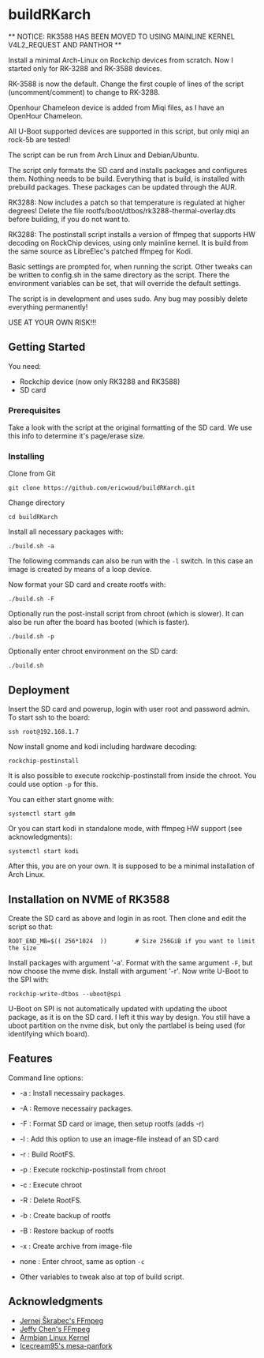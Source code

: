 # buildRKarch

** NOTICE: RK3588 HAS BEEN MOVED TO USING MAINLINE KERNEL V4L2_REQUEST AND PANTHOR **

Install a minimal Arch-Linux on Rockchip devices from scratch. Now I started only for RK-3288 and RK-3588 devices.

RK-3588 is now the default. Change the first couple of lines of the script (uncomment/comment) to change to RK-3288.

Openhour Chameleon device is added from Miqi files, as I have an OpenHour Chameleon.

All U-Boot supported devices are supported in this script, but only miqi an rock-5b are tested!

The script can be run from Arch Linux and Debian/Ubuntu.

The script only formats the SD card and installs packages and configures them. Nothing needs to be build.
Everything that is build, is installed with prebuild packages. These packages can be updated through the AUR.

RK3288: Now includes a patch so that temperature is regulated at higher degrees!
Delete the file rootfs/boot/dtbos/rk3288-thermal-overlay.dts before building, if you do not want to.

RK3288: The postinstall script installs a version of ffmpeg that supports HW decoding on RockChip devices, using only mainline kernel.
It is build from the same source as LibreElec's patched ffmpeg for Kodi.

Basic settings are prompted for, when running the script. Other tweaks can be written to config.sh in the
same directory as the script. There the environment variables can be set, that will override the default settings.

The script is in development and uses sudo. Any bug may possibly delete everything permanently!

USE AT YOUR OWN RISK!!!

## Getting Started

You need:

  - Rockchip device (now only RK3288 and RK3588)
  - SD card

### Prerequisites

Take a look with the script at the original formatting of the SD card. We use this info to determine it's page/erase size.

### Installing


Clone from Git

```
git clone https://github.com/ericwoud/buildRKarch.git
```

Change directory

```
cd buildRKarch
```

Install all necessary packages with:
```
./build.sh -a
```

The following commands can also be run with the `-l` switch. In this case an image is created by means of a loop device.

Now format your SD card and create rootfs with:
```
./build.sh -F
```

Optionally run the post-install script from chroot (which is slower). It can also be run after the board has booted (which is faster).

```
./build.sh -p
```
Optionally enter chroot environment on the SD card:

```
./build.sh
```

## Deployment

Insert the SD card and powerup, login with user root and password admin. To start ssh to the board:

```
ssh root@192.168.1.7
```

Now install gnome and kodi including hardware decoding:
```
rockchip-postinstall
```
It is also possible to execute rockchip-postinstall from inside the chroot. You could use option `-p` for this.

You can either start gnome with:
```
systemctl start gdm
```
Or you can start kodi in standalone mode, with ffmpeg HW support (see acknowledgments):
```
systemctl start kodi
```
After this, you are on your own. It is supposed to be a minimal installation of Arch Linux.

## Installation on NVME of RK3588

Create the SD card as above and login in as root. Then clone and edit the script so that:
```
ROOT_END_MB=$(( 256*1024  ))        # Size 256GiB if you want to limit the size
```
Install packages with argument '-a'. Format with the same argument `-F`, but now choose the nvme disk. Install with argument '-r'. Now write U-Boot to the SPI with:
```
rockchip-write-dtbos --uboot@spi
```
U-Boot on SPI is not automatically updated with updating the uboot package, as it is on the SD card. I left it this way by design.
You still have a uboot partition on the nvme disk, but only the partlabel is being used (for identifying which board).

## Features

Command line options:

* -a   : Install necessairy packages.
* -A   : Remove necessairy packages.
* -F   : Format SD card or image, then setup rootfs (adds -r)
* -l   : Add this option to use an image-file instead of an SD card
* -r   : Build RootFS.
* -p   : Execute rockchip-postinstall from chroot
* -c   : Execute chroot
* -R   : Delete RootFS.
* -b   : Create backup of rootfs
* -B   : Restore backup of rootfs
* -x   : Create archive from image-file
* none : Enter chroot, same as option `-c`

* Other variables to tweak also at top of build script.


## Acknowledgments

* [Jernej Škrabec's FFmpeg](https://github.com/jernejsk/FFmpeg)
* [Jeffy Chen's FFmpeg](https://github.com/JeffyCN/FFmpeg)
* [Armbian Linux Kernel](https://armbian.com)
* [Icecream95's mesa-panfork](https://gitlab.com/panfork/mesa)
